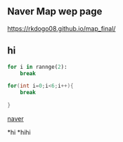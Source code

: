## Naver Map wep page

https://rkdogo08.github.io/map_final/


## hi 

```python
for i in rannge(2):
	break
```

```c
for(int i=0;i<6;i++){
	break

}

```


[naver](www.naver.com)

*hi
	*hihi
